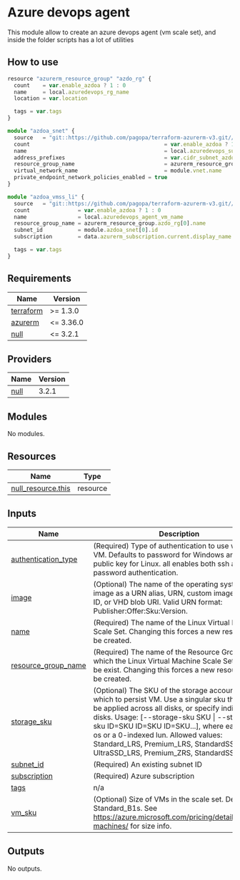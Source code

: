 # Azure devops agent

This module allow to create an azure devops agent (vm scale set), and inside the folder scripts has a lot of utilities

## How to use

```ts
resource "azurerm_resource_group" "azdo_rg" {
  count    = var.enable_azdoa ? 1 : 0
  name     = local.azuredevops_rg_name
  location = var.location

  tags = var.tags
}

module "azdoa_snet" {
  source   = "git::https://github.com/pagopa/terraform-azurerm-v3.git//subnet?ref=v3.5.2"
  count                                          = var.enable_azdoa ? 1 : 0
  name                                           = local.azuredevops_subnet_name
  address_prefixes                               = var.cidr_subnet_azdoa
  resource_group_name                            = azurerm_resource_group.rg_vnet.name
  virtual_network_name                           = module.vnet.name
  private_endpoint_network_policies_enabled = true
}

module "azdoa_vmss_li" {
  source   = "git::https://github.com/pagopa/terraform-azurerm-v3.git//azure_devops_agent?ref=azure-devops-agent-migration-v2"
  count               = var.enable_azdoa ? 1 : 0
  name                = local.azuredevops_agent_vm_name
  resource_group_name = azurerm_resource_group.azdo_rg[0].name
  subnet_id           = module.azdoa_snet[0].id
  subscription        = data.azurerm_subscription.current.display_name

  tags = var.tags
}

```

<!-- markdownlint-disable -->
<!-- BEGINNING OF PRE-COMMIT-TERRAFORM DOCS HOOK -->
## Requirements

| Name | Version |
|------|---------|
| <a name="requirement_terraform"></a> [terraform](#requirement\_terraform) | >= 1.3.0 |
| <a name="requirement_azurerm"></a> [azurerm](#requirement\_azurerm) | <= 3.36.0 |
| <a name="requirement_null"></a> [null](#requirement\_null) | <= 3.2.1 |

## Providers

| Name | Version |
|------|---------|
| <a name="provider_null"></a> [null](#provider\_null) | 3.2.1 |

## Modules

No modules.

## Resources

| Name | Type |
|------|------|
| [null_resource.this](https://registry.terraform.io/providers/hashicorp/null/latest/docs/resources/resource) | resource |

## Inputs

| Name | Description | Type | Default | Required |
|------|-------------|------|---------|:--------:|
| <a name="input_authentication_type"></a> [authentication\_type](#input\_authentication\_type) | (Required) Type of authentication to use with the VM. Defaults to password for Windows and SSH public key for Linux. all enables both ssh and password authentication. | `string` | `"SSH"` | no |
| <a name="input_image"></a> [image](#input\_image) | (Optional) The name of the operating system image as a URN alias, URN, custom image name or ID, or VHD blob URI. Valid URN format: Publisher:Offer:Sku:Version. | `string` | `"UbuntuLTS"` | no |
| <a name="input_name"></a> [name](#input\_name) | (Required) The name of the Linux Virtual Machine Scale Set. Changing this forces a new resource to be created. | `string` | n/a | yes |
| <a name="input_resource_group_name"></a> [resource\_group\_name](#input\_resource\_group\_name) | (Required) The name of the Resource Group in which the Linux Virtual Machine Scale Set should be exist. Changing this forces a new resource to be created. | `string` | n/a | yes |
| <a name="input_storage_sku"></a> [storage\_sku](#input\_storage\_sku) | (Optional) The SKU of the storage account with which to persist VM. Use a singular sku that would be applied across all disks, or specify individual disks. Usage: [--storage-sku SKU \| --storage-sku ID=SKU ID=SKU ID=SKU...], where each ID is os or a 0-indexed lun. Allowed values: Standard\_LRS, Premium\_LRS, StandardSSD\_LRS, UltraSSD\_LRS, Premium\_ZRS, StandardSSD\_ZRS. | `string` | `"StandardSSD_LRS"` | no |
| <a name="input_subnet_id"></a> [subnet\_id](#input\_subnet\_id) | (Required) An existing subnet ID | `string` | `null` | no |
| <a name="input_subscription"></a> [subscription](#input\_subscription) | (Required) Azure subscription | `string` | n/a | yes |
| <a name="input_tags"></a> [tags](#input\_tags) | n/a | `map(any)` | n/a | yes |
| <a name="input_vm_sku"></a> [vm\_sku](#input\_vm\_sku) | (Optional) Size of VMs in the scale set. Default to Standard\_B1s. See https://azure.microsoft.com/pricing/details/virtual-machines/ for size info. | `string` | `"Standard_B1s"` | no |

## Outputs

No outputs.
<!-- END OF PRE-COMMIT-TERRAFORM DOCS HOOK -->
